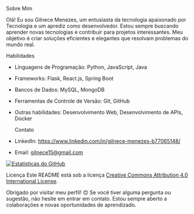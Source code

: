    Sobre Mim
   
Olá! Eu sou Gilnece Menezes, um entusiasta da tecnologia apaixonado por Tecnologia e um aprediz como desenvolvedor. Estou sempre buscando aprender novas tecnologias e contribuir para projetos interessantes. Meu objetivo é criar soluções eficientes e elegantes que resolvam problemas do mundo real.

   Habilidades
- Linguagens de Programação: Python, JavaScript, Java
- Frameworks: Flask, React.js, Spring Boot
- Bancos de Dados: MySQL, MongoDB
- Ferramentas de Controle de Versão: Git, GitHub
- Outras habilidades: Desenvolvimento Web, Desenvolvimento de APIs, Docker


   Contato
- LinkedIn: https://www.linkedin.com/in/gilnece-menezes-b77065148/
- Email: gilnece15@gmail.com

   
[![Estatísticas do GitHub](https://github-readme-stats.vercel.app/api?username=Gilnece)](https://github.com/Gilnece/github-readme-stats)

   Licença
Este README está sob a licença [Creative Commons Attribution 4.0 International License](https://creativecommons.org/licenses/by/4.0/).

   Obrigado por visitar meu perfil! 😊
Se você tiver alguma pergunta ou sugestão, não hesite em entrar em contato. Estou sempre aberto a colaborações e novas oportunidades de aprendizado.
